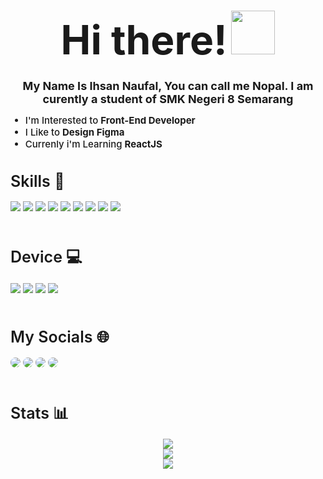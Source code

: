 <!-- judul -->
<h1 align="center"> <span style="font-size: 4rem; font-weight:750;">Hi there!</span> <img src="https://media.tenor.com/sfXcvZAuxpEAAAAi/hatsune-miku-vocaloid.gif" width="70"/> </h1>

<!-- Deskripsi -->
<h1 align="center" style="font-size: 18px;">My Name Is Ihsan Naufal, You can call me Nopal. I am curently a student of SMK Negeri 8 Semarang</h1>
<ul>
    <li style="font-weight: 500; font-size: 15px;">I'm Interested to <Span Style="font-weight: 700;">Front-End Developer</span></li>
    <li style="font-weight: 500; font-size: 15px;">I Like to <Span Style="font-weight: 700;">Design Figma</span></li>
    <li style="font-weight: 500; font-size: 15px;">Currenly i'm Learning <Span Style="font-weight: 700;">ReactJS</span></li>
</ul>



<!-- Skill -->
<h1 style="font-size: 25px; font-weight: 600;">Skills 🚀</h1>
<span>
<img src="https://img.shields.io/badge/html5-%23E34F26.svg?style=for-the-badge&logo=html5&logoColor=white">
<img src="https://img.shields.io/badge/tailwindcss-%2338B2AC.svg?style=for-the-badge&logo=tailwind-css&logoColor=white">
<img src="https://img.shields.io/badge/css3-%231572B6.svg?style=for-the-badge&logo=css3&logoColor=white">
<img src="https://img.shields.io/badge/react-%2320232a.svg?style=for-the-badge&logo=react&logoColor=%2361DAFB">
<img src="https://img.shields.io/badge/C%23-239120?style=for-the-badge&logo=sharp&logoColor=white">
<img src="https://img.shields.io/badge/Unity-100000?style=for-the-badge&logo=unity&logoColor=white">
<img src="https://img.shields.io/badge/Figma-ff7262?style=for-the-badge&logo=figma&logoColor=white">
<img src="https://img.shields.io/badge/Microsoft_Office-D83B01?style=for-the-badge&logo=microsoft-office&logoColor=white">
<img src="https://img.shields.io/badge/Photography-000000?style=for-the-badge&logo=Sony&logoColor=white">
<br>
<br>

<!-- Device im currently using -->
<h1 style="font-size: 25px; font-weight: 600;">Device 💻</h1>
<img src="https://img.shields.io/badge/HP-Victus 16 S0010AX-0b5182?style=for-the-badge&logo=HP&logoColor=white">
<img src="https://img.shields.io/badge/Windows-0078D6?style=for-the-badge&logo=windows&logoColor=white">
<img src="https://img.shields.io/badge/AMD-Ryzen_7_7840HS-ED1C24?style=for-the-badge&logo=amd&logoColor=white">
<img src="https://img.shields.io/badge/NVIDIA-RTX4060-76B900?style=for-the-badge&logo=nvidia&logoColor=white">
<br>
<br>

<!-- Social Media -->
<h1 style="font-size: 25px; font-weight: 600;">My Socials 🌐</h1>
<a href="https://www.instagram.com/noparusensei/"><img style="border-radius: 15px;" src="https://img.shields.io/badge/Instagram-E4405F?style=for-the-badge&logo=instagram&logoColor=white"></a>
<a href="http://discordapp.com/users/678890437485920260"><img style="border-radius: 15px;" src="https://img.shields.io/badge/Discord-445f9d?style=for-the-badge&logo=discord&logoColor=white"></a>
<a href="https://www.upwork.com/freelancers/~013c5772b0f15e2dde?mp_source=share"><img style="border-radius: 15px;" src="https://img.shields.io/badge/UpWork-252525?style=for-the-badge&logo=Upwork&logoColor=white"></a>
<a href="Mailto:azhimanaufal@gmail.com"><img style="border-radius: 15px;" src="https://img.shields.io/badge/Gmail-EA4335?style=for-the-badge&logo=Gmail&logoColor=white"></a>
<br>
<br>

<!-- Stats -->
<h1  style="font-size: 25px; font-weight: 600;">Stats 📊 </h1>
<div style="display: grid;
  justify-items: center;">
<img src="https://github-readme-stats.vercel.app/api/top-langs/?username=Ihsannaufal01&theme=jolly&show_icons=true&hide_border=false&layout=compact">
<img src="https://github-readme-stats.vercel.app/api?username=Ihsannaufal01&theme=jolly&show_icons=true&hide_border=false&count_private=true">
<img src="https://github-readme-streak-stats.herokuapp.com/?user=Ihsannaufal01&theme=jolly&hide_border=false">
</div>

